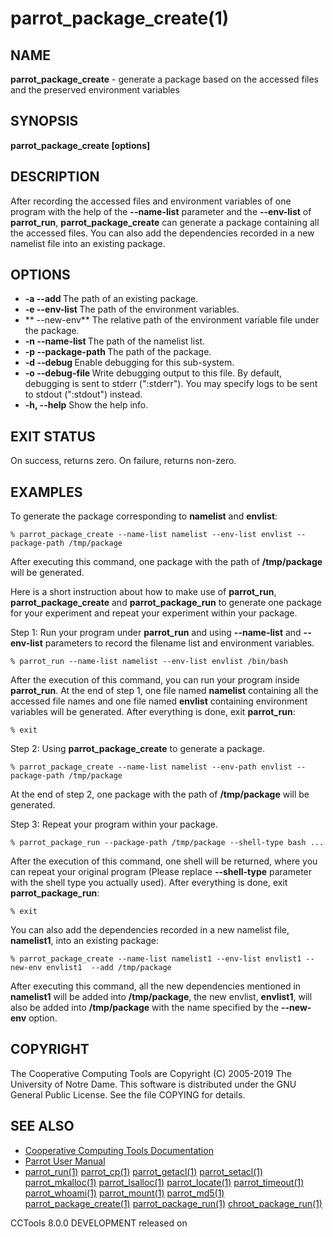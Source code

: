 






















# parrot_package_create(1)

## NAME
**parrot_package_create** - generate a package based on the accessed files and the preserved environment variables

## SYNOPSIS
****parrot_package_create [options]****

## DESCRIPTION
After recording the accessed files and environment variables of one program with the help of the **--name-list** parameter and the **--env-list** of **parrot_run**, **parrot_package_create** can generate a package containing all the accessed files. You can also add the dependencies recorded in a new namelist file into an existing package.

## OPTIONS

- **-a --add <path>** The path of an existing package.
- **-e --env-list <path>** The path of the environment variables.
- **    --new-env** The relative path of the environment variable file under the package.
- **-n --name-list <path>** The path of the namelist list.
- **-p --package-path <path>** The path of the package.
- **-d --debug <flag>** Enable debugging for this sub-system.
- **-o --debug-file <file>** Write debugging output to this file. By default, debugging is sent to stderr (":stderr"). You may specify logs to be sent to stdout (":stdout") instead.
- **-h, --help** Show the help info.


## EXIT STATUS
On success, returns zero. On failure, returns non-zero.

## EXAMPLES
To generate the package corresponding to **namelist** and **envlist**:
```
% parrot_package_create --name-list namelist --env-list envlist --package-path /tmp/package
```
After executing this command, one package with the path of **/tmp/package** will be generated.


Here is a short instruction about how to make use of **parrot_run**, **parrot_package_create** and **parrot_package_run**
to generate one package for your experiment and repeat your experiment within your package.

Step 1: Run your program under **parrot_run** and using **--name-list** and **--env-list** parameters to
record the filename list and environment variables.
```
% parrot_run --name-list namelist --env-list envlist /bin/bash
```
After the execution of this command, you can run your program inside **parrot_run**. At the end of step 1, one file named **namelist** containing all the accessed file names and one file named **envlist** containing environment variables will be generated.
After everything is done, exit **parrot_run**:
```
% exit
```

Step 2: Using **parrot_package_create** to generate a package.
```
% parrot_package_create --name-list namelist --env-path envlist --package-path /tmp/package
```
At the end of step 2, one package with the path of **/tmp/package** will be generated.

Step 3: Repeat your program within your package.
```
% parrot_package_run --package-path /tmp/package --shell-type bash ...
```
After the execution of this command, one shell will be returned, where you can repeat your original program (Please replace **--shell-type** parameter with the shell type you actually used). After everything is done, exit **parrot_package_run**:
```
% exit
```

You can also add the dependencies recorded in a new namelist file, **namelist1**, into an existing package:
```
% parrot_package_create --name-list namelist1 --env-list envlist1 --new-env envlist1  --add /tmp/package
```
After executing this command, all the new dependencies mentioned in **namelist1** will be added into **/tmp/package**, the new envlist, **envlist1**, will also be added into **/tmp/package** with the name specified by the **--new-env** option.

## COPYRIGHT

The Cooperative Computing Tools are Copyright (C) 2005-2019 The University of Notre Dame.  This software is distributed under the GNU General Public License.  See the file COPYING for details.

## SEE ALSO

- [Cooperative Computing Tools Documentation]("../index.html")
- [Parrot User Manual]("../parrot.html")
- [parrot_run(1)](parrot_run.md) [parrot_cp(1)](parrot_cp.md) [parrot_getacl(1)](parrot_getacl.md)  [parrot_setacl(1)](parrot_setacl.md)  [parrot_mkalloc(1)](parrot_mkalloc.md)  [parrot_lsalloc(1)](parrot_lsalloc.md)  [parrot_locate(1)](parrot_locate.md)  [parrot_timeout(1)](parrot_timeout.md)  [parrot_whoami(1)](parrot_whoami.md)  [parrot_mount(1)](parrot_mount.md)  [parrot_md5(1)](parrot_md5.md)  [parrot_package_create(1)](parrot_package_create.md)  [parrot_package_run(1)](parrot_package_run.md)  [chroot_package_run(1)](chroot_package_run.md)

CCTools 8.0.0 DEVELOPMENT released on 
